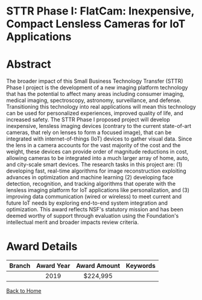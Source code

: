 
STTR Phase I: FlatCam: Inexpensive, Compact Lensless Cameras for IoT Applications
=================================================================================

# Abstract


The broader impact of this Small Business Technology Transfer (STTR) Phase I project is the development of a new imaging platform technology that has the potential to affect many areas including consumer imaging, medical imaging, spectroscopy, astronomy, surveillance, and defense. Transitioning this technology into real applications will mean this technology can be used for personalized experiences, improved quality of life, and increased safety. The STTR Phase I proposed project will develop inexpensive, lensless imaging devices (contrary to the current state-of-art cameras, that rely on lenses to form a focused image), that can be integrated with internet-of-things (IoT) devices to gather visual data. Since the lens in a camera accounts for the vast majority of the cost and the weight, these devices can provide order of magnitude reductions in cost, allowing cameras to be integrated into a much larger array of home, auto, and city-scale smart devices. The research tasks in this project are: (1) developing fast, real-time algorithms for image reconstruction exploiting advances in optimization and machine learning (2) developing face detection, recognition, and tracking algorithms that operate with the lensless imaging platform for IoT applications like personalization, and (3) improving data communication (wired or wireless) to meet current and future IoT needs by exploring end-to-end system integration and optimization. This award reflects NSF's statutory mission and has been deemed worthy of support through evaluation using the Foundation's intellectual merit and broader impacts review criteria.  

# Award Details

|Branch|Award Year|Award Amount|Keywords|
| :---: | :---: | :---: | :---: |
||2019|$224,995||
  
  


[Back to Home](https://github.com/chrischow/dod_sbir_awards#495)